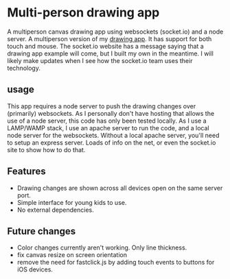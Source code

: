 # Multi-person drawing app

A multiperson canvas drawing app using websockets (socket.io) and a node server. A multiperson version of my [drawing app](https://github.com/rednosemonkey/draw). It has support for both touch and mouse. The socket.io website has a message saying that a drawing app example will come, but I built my own in the meantime. I will likely make updates when I see how the socket.io team uses their technology.

## usage

This app requires a node server to push the drawing changes over (primarily) websockets. As I personally don't have hosting that allows the use of a node server, this code has only been tested locally. As I use a LAMP/WAMP stack, I use an apache server to run the code, and a local node server for the websockets. Without a local apache server, you'll need to setup an express server. Loads of info on the net, or even the socket.io site to show how to do that.

## Features

- Drawing changes are shown across all devices open on the same server port.
- Simple interface for young kids to use.
- No external dependencies.

## Future changes

- Color changes currently aren't working. Only line thickness. 
- fix canvas resize on screen orientation
- remove the need for fastclick.js by adding touch events to buttons for iOS devices.

